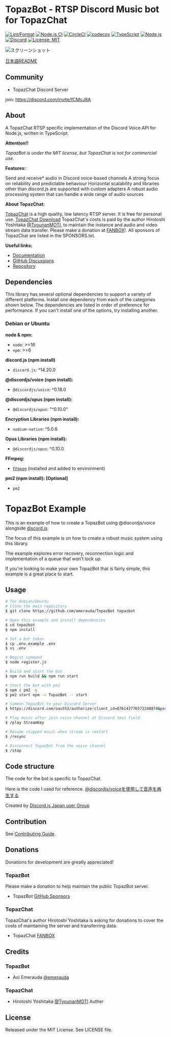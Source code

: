 ﻿# TopazBot - RTSP Discord Music bot for TopazChat

[![Lint/Format](https://github.com/emerauda/TopazBot/actions/workflows/lint.yml/badge.svg)](https://github.com/emerauda/TopazBot/actions/workflows/lint.yml)
[![Node.js CI](https://github.com/emerauda/TopazBot/actions/workflows/node.js.yml/badge.svg)](https://github.com/emerauda/TopazBot/actions/workflows/node.js.yml)
[![CircleCI](https://circleci.com/gh/emerauda/TopazBot/tree/main.svg?style=svg)](https://circleci.com/gh/emerauda/TopazBot/tree/main)
[![codecov](https://codecov.io/gh/emerauda/TopazBot/graph/badge.svg?token=PSJ1EUT6QO)](https://codecov.io/gh/emerauda/TopazBot)
[![TypeScript](https://img.shields.io/badge/TypeScript-007ACC?style=flat&logo=typescript&logoColor=white)](https://www.typescriptlang.org/)
[![Node.js](https://img.shields.io/badge/Node.js-22.x-green.svg)](https://nodejs.org/)
[![Discord](https://img.shields.io/badge/Discord-Bot-5865F2?style=flat&logo=discord&logoColor=white)](https://discord.com/)
[![License: MIT](https://img.shields.io/badge/License-MIT-yellow.svg)](https://opensource.org/licenses/MIT)

![スクリーンショット](https://github.com/emerauda/TopazBot/assets/35634920/d95514b6-7993-4a35-ba02-c0f5736eb20a)

[日本語README](./README-JP.md)

## Community

- TopazChat Discord Server

join: https://discord.com/invite/fCMcJ8A

## About

A TopazChat RTSP specific implementation of the Discord Voice API for Node.js, written in TypeScript.

**Attention!!**

_TopazBot is under the MIT license, but TopazChat is not for commercial use._

**Features:**

Send and receive\* audio in Discord voice-based channels
A strong focus on reliability and predictable behaviour
Horizontal scalability and libraries other than discord.js are supported with custom adapters
A robust audio processing system that can handle a wide range of audio sources

**About TopazChat:**

[TopazChat](https://github.com/TopazChat/TopazChat)
is a high quality, low latency RTSP server. It is free for personal use.
[TopazChat Download](https://booth.pm/ja/items/1752066)
TopazChat's costs is paid by the author Hirotoshi Yoshitaka [@TyounanMOTI](https://github.com/TyounanMOTI),
to maintain the instance and audio and video stream data transfer.
Please make a donation at [FANBOX](https://tyounanmoti.fanbox.cc/)!.
All sponsors of TopazChat are listed in the SPONSORS.txt.

**Useful links:**

- [Documentation](https://emerauda.github.io/TopazBot)
- [GitHub Discussions](https://github.com/emerauda/TopazBot/discussions)
- [Repository](https://github.com/emerauda/TopazBot)

## Dependencies

This library has several optional dependencies to support a variety
of different platforms. Install one dependency from each of the
categories shown below. The dependencies are listed in order of
preference for performance. If you can't install one of the options,
try installing another.

### Debian or Ubuntu

**node & npm:**

- `node`: >=16
- `npm`: >=6

**discord.js (npm install)**

- `discord.js`: ^14.20.0

**@discordjs/voice (npm install):**

- `@discordjs/voice`: ^0.18.0

**@discordjs/opus (npm install):**

- `@discordjs/opus`: "^0.10.0"

**Encryption Libraries (npm install):**

- `sodium-native`: ^5.0.6

**Opus Libraries (npm install):**

- `@discordjs/opus`: ^0.10.0

**FFmpeg:**

- [`FFmpeg`](https://ffmpeg.org/) (installed and added to environment)

**pm2 (npm install): [Optional]**

- `pm2`

# TopazBot Example

This is an example of how to create a TopazBot using @discordjs/voice alongside [discord.js](https://github.com/discordjs/discord.js).

The focus of this example is on how to create a robust music system using this library.

The example explores error recovery, reconnection logic and implementation of a queue that won't lock up.

If you're looking to make your own TopazBot that is fairly simple, this example is a great place to start.

## Usage

```bash
# for Debian/Ubuntu
# Clone the main repository
$ git clone https://github.com/emerauda/TopazBot topazbot

# Open this example and install dependencies
$ cd topazbot
$ npm install

# Set a bot token
$ cp .env.example .env
$ vi .env

# Regist command
$ node register.js

# Build and start the bot
$ npm run build && npm run start

# Start the bot with pm2
$ npm i pm2 -g
$ pm2 start npm -n TopazBot -- start

# Summon TopazBot to your Discord Server
$ https://discord.com/oauth2/authorize?client_id=876143776572248074&permissions=2150631424&integration_type=0&scope=bot

# Play music after join voice channel at Discord text field
$ /play StreamKey

# Resume stopped music when stream is restart
$ /resync

# Disconnect TopazBot from the voice channel
$ /stop
```

## Code structure

The code for the bot is specific to TopazChat.

Here is the code I used for reference. [@discordjs/voiceを使用して音声を再生する](https://scrapbox.io/discordjs-japan/%E9%9F%B3%E5%A3%B0%E3%82%92%E5%86%8D%E7%94%9F%E3%81%99%E3%82%8B)

Created by [Discord.js Japan user Group](https://scrapbox.io/discordjs-japan/)

## Contribution

See [Contributing Guide](https://github.com/emerauda/topazbot/blob/main/.github/CONTRIBUTING.md).

## Donations

Donations for development are greatly appreciated!

### TopazBot

Please make a donation to help maintain the public TopazBot server.

- TopazBot [GitHub Sponsors](https://github.com/sponsors/ROZ-MOFUMOFU-ME?o=sd&sc=t)

### TopazChat

TopazChat's author Hirotoshi Yoshitaka is asking for donations to cover the costs of maintaining the server and transferring data.

- TopazChat [FANBOX](https://tyounanmoti.fanbox.cc/)

## Credits

### TopazBot

- Aoi Emerauda [@emerauda](https://github.com/emerauda)

### TopazChat

- Hirotoshi Yoshitaka [@TyounanMOTI](https://github.com/TyounanMOTI) Auther

## License

Released under the MIT License. See LICENSE file.
